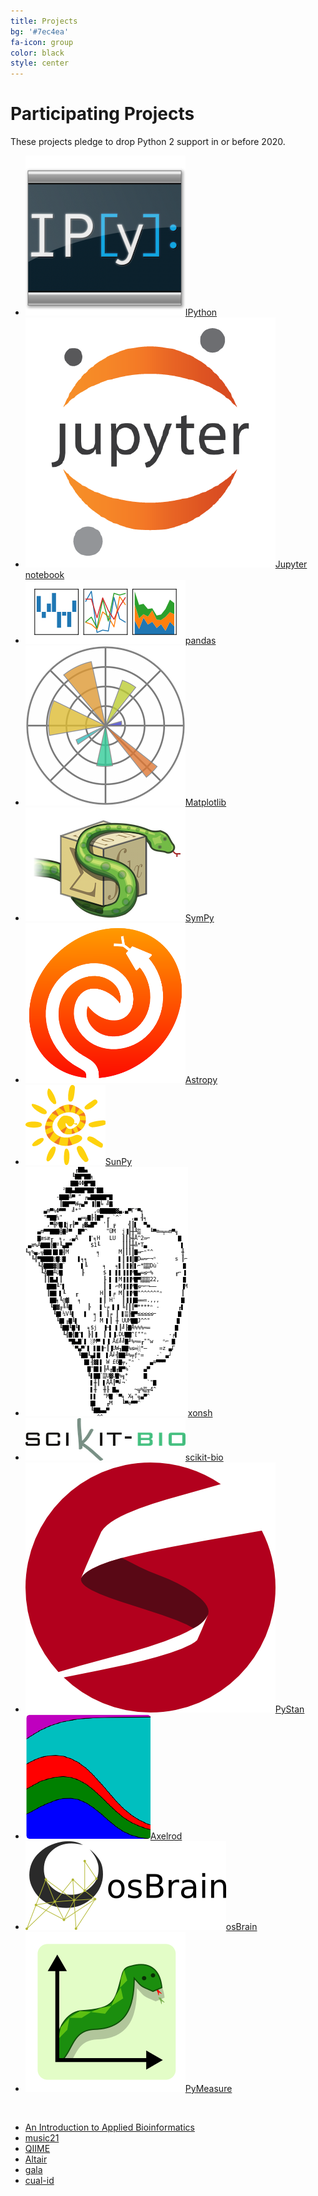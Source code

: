 ```yaml
---
title: Projects
bg: '#7ec4ea'
fa-icon: group
color: black
style: center
---
```


# Participating Projects

These projects pledge to drop Python 2 support in or before 2020.

- [![](assets/ipython.png)IPython](https://ipython.org)
- [![](assets/jupyter.png)Jupyter notebook](https://jupyter.org)
- [![](assets/pandas.png)pandas](http://pandas.pydata.org/)
- [![](assets/matplotlib.png)Matplotlib](http://matplotlib.org/)
- [![](assets/sympy.png)SymPy](http://www.sympy.org/)
- [![](assets/astropy.png)Astropy](http://www.astropy.org/)
- [![](assets/sunpy.png)SunPy](http://sunpy.org)
- [![](assets/xonsh.png)xonsh](http://xon.sh)
- [![](assets/skbio.png)scikit-bio](http://scikit-bio.org)
- [![](assets/pystan.png)PyStan](https://github.com/stan-dev/pystan)
- [![](assets/axelrod.png)Axelrod](https://github.com/Axelrod-Python/Axelrod)
- [![](assets/osbrain.png)osBrain](https://github.com/opensistemas-hub/osbrain)
- [![](assets/pymeasure.png)PyMeasure](https://github.com/ralph-group/pymeasure)

&nbsp; <!--break separating project with image from without -->

- [An Introduction to Applied Bioinformatics](http://readiab.org)
- [music21](http://web.mit.edu/music21/)
- [QIIME](http://qiime.org)
- [Altair](https://github.com/ellisonbg/altair)
- [gala](https://gala.readthedocs.io)
- [cual-id](https://github.com/johnchase/cual-id)
